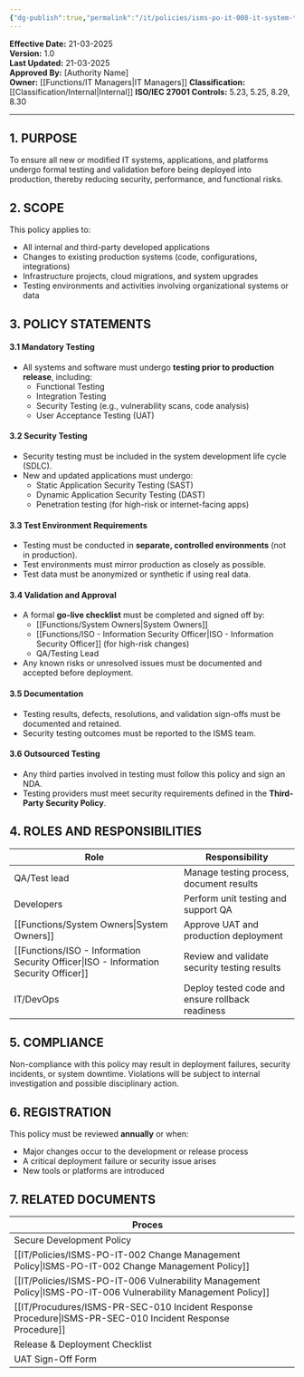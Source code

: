 ```yaml
---
{"dg-publish":true,"permalink":"/it/policies/isms-po-it-008-it-system-testing-and-validation-policy/","tags":["policy","testing","validation"],"noteIcon":"default"}
---
```


**Effective Date:** 21-03-2025  
**Version:** 1.0  
**Last Updated:** 21-03-2025  
**Approved By:** [Authority Name]  
**Owner:** [[Functions/IT Managers\|IT Managers]]
**Classification:** [[Classification/Internal\|Internal]]
**ISO/IEC 27001 Controls:** 5.23, 5.25, 8.29, 8.30

---
## **1. PURPOSE**  
To ensure all new or modified IT systems, applications, and platforms undergo formal testing and validation before being deployed into production, thereby reducing security, performance, and functional risks.
## **2. SCOPE**
This policy applies to:
- All internal and third-party developed applications
- Changes to existing production systems (code, configurations, integrations)
- Infrastructure projects, cloud migrations, and system upgrades
- Testing environments and activities involving organizational systems or data  
 
## **3. POLICY STATEMENTS** 
#### 3.1 Mandatory Testing
- All systems and software must undergo **testing prior to production release**, including:
    - Functional Testing
    - Integration Testing
    - Security Testing (e.g., vulnerability scans, code analysis)
    - User Acceptance Testing (UAT)
#### 3.2 Security Testing
- Security testing must be included in the system development life cycle (SDLC).
- New and updated applications must undergo:
    - Static Application Security Testing (SAST)
    - Dynamic Application Security Testing (DAST)
    - Penetration testing (for high-risk or internet-facing apps)
        
#### 3.3 Test Environment Requirements
- Testing must be conducted in **separate, controlled environments** (not in production).
- Test environments must mirror production as closely as possible.
- Test data must be anonymized or synthetic if using real data.

#### 3.4 Validation and Approval
- A formal **go-live checklist** must be completed and signed off by:
    - [[Functions/System Owners\|System Owners]]
    - [[Functions/ISO - Information Security Officer\|ISO - Information Security Officer]] (for high-risk changes)
    - QA/Testing Lead
- Any known risks or unresolved issues must be documented and accepted before deployment.
#### 3.5 Documentation
- Testing results, defects, resolutions, and validation sign-offs must be documented and retained.
- Security testing outcomes must be reported to the ISMS team.
#### 3.6 Outsourced Testing
- Any third parties involved in testing must follow this policy and sign an NDA.
- Testing providers must meet security requirements defined in the **Third-Party Security Policy**.

## **4. ROLES AND RESPONSIBILITIES**

| **Role**                               | **Responsibility**                               |
| -------------------------------------- | ------------------------------------------------ |
| QA/Test lead                           | Manage testing process, document results         |
| Developers                             | Perform unit testing and support QA              |
| [[Functions/System Owners\|System Owners]]                      | Approve UAT and production deployment            |
| [[Functions/ISO - Information Security Officer\|ISO - Information Security Officer]] | Review and validate security testing results     |
| IT/DevOps                              | Deploy tested code and ensure rollback readiness |

## **5. COMPLIANCE**  
Non-compliance with this policy may result in deployment failures, security incidents, or system downtime. Violations will be subject to internal investigation and possible disciplinary action.
## **6. REGISTRATION**  
This policy must be reviewed **annually** or when:
- Major changes occur to the development or release process
- A critical deployment failure or security issue arises
- New tools or platforms are introduced
## **7. RELATED DOCUMENTS**

| Proces                                             |     |
| -------------------------------------------------- | --- |
| Secure Development Policy                          |     |
| [[IT/Policies/ISMS-PO-IT-002 Change Management Policy\|ISMS-PO-IT-002 Change Management Policy]]        |     |
| [[IT/Policies/ISMS-PO-IT-006 Vulnerability Management Policy\|ISMS-PO-IT-006 Vulnerability Management Policy]] |     |
| [[IT/Procudures/ISMS-PR-SEC-010 Incident Response Procedure\|ISMS-PR-SEC-010 Incident Response Procedure]]    |     |
| Release & Deployment Checklist                     |     |
| UAT Sign-Off Form                                  |     |











